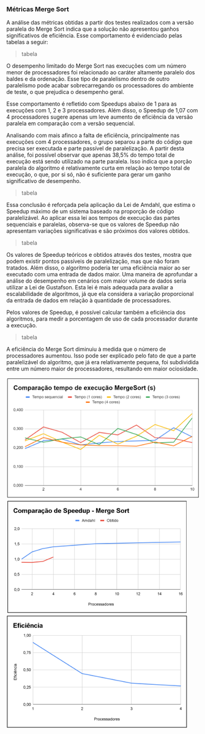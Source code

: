 ### Métricas Merge Sort

A análise das métricas obtidas a partir dos testes realizados com a versão paralela do Merge Sort indica que a solução não apresentou ganhos significativos de eficiência. Esse comportamento é evidenciado pelas tabelas a seguir:

> tabela

O desempenho limitado do Merge Sort nas execuções com um número menor de processadores foi relacionado ao caráter altamente paralelo dos baldes e da ordenação. Esse tipo de paralelismo dentro de outro paralelismo pode acabar sobrecarregando os processadores do ambiente de teste, o que prejudica o desempenho geral.

Esse comportamento é refletido com Speedups abaixo de 1 para as execuções com 1, 2 e 3 processadores. Além disso, o Speedup de 1,07 com 4 processadores sugere apenas um leve aumento de eficiência da versão paralela em comparação com a versão sequencial. 

Analisando com mais afinco a falta de eficiência, principalmente nas execuções com 4 processadores, o grupo separou a parte do código que precisa ser executada e parte passível de paralelização. A partir desta análise, foi possível observar que apenas 38,5% do tempo total de execução está sendo utilizado na parte paralela. Isso indica que a porção paralela do algoritmo é relativamente curta em relação ao tempo total de execução, o que, por si só, não é suficiente para gerar um ganho significativo de desempenho.

> tabela

Essa conclusão é reforçada pela aplicação da Lei de Amdahl, que estima o Speedup máximo de um sistema baseado na proporção de código paralelizável. Ao aplicar essa lei aos tempos de execução das partes sequenciais e paralelas, observa-se que os valores de Speedup não apresentam variações significativas e são próximos dos valores obtidos. 

> tabela

Os valores de Speedup teóricos e obtidos através dos testes, mostra que podem existir pontos passíveis de paralelização, mas que não foram tratados. Além disso, o algoritmo poderia ter uma eficiência maior ao ser executado com uma entrada de dados maior. Uma maneira de aprofundar a análise do desempenho em cenários com maior volume de dados seria utilizar a Lei de Gustafson. Esta lei é mais adequada para avaliar a escalabilidade de algoritmos, já que ela considera a variação proporcional da entrada de dados em relação à quantidade de processadores.

Pelos valores de Speedup, é possível calcular também a eficiência dos algoritmos, para medir a porcentagem de uso de cada processador durante a execução.

> tabela

A eficiência do Merge Sort diminuiu à medida que o número de processadores aumentou. Isso pode ser explicado pelo fato de que a parte paralelizável do algoritmo, que já era relativamente pequena, foi subdividida entre um número maior de processadores, resultando em maior ociosidade.

<img src="https://github.com/jcampolim/bucket-sort/blob/main/assets/tempo-execucao/mergesort.png" alt="Gráfico do tempo de execução do Merge Sort">

<img src="https://github.com/jcampolim/bucket-sort/blob/main/assets/speedup/mergesort.png" alt="Gráfico do cálculo de Speedup do Merge Sort">

<img src="https://github.com/jcampolim/bucket-sort/blob/main/assets/eficiencia/mergesort.png" alt="Gráfico do cálculo de eficiência do Merge Sort">